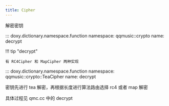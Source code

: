 ```yaml
---
title: Cipher
---
```


解密密钥

::: doxy.dictionary.namespace.function
    namespace: qqmusic::crypto
    name: decrypt

!!! tip "decrypt"

    有 RC4Cipher 和 MapCipher 两种实现

::: doxy.dictionary.namespace.function
    namespace: qqmusic::crypto::TeaCipher
    name: decrypt

密钥先进行 tea 解密，再根据长度进行算法路由选择 rc4 或者 map 解密

具体过程见 qmc.cc 中的 decrypt
